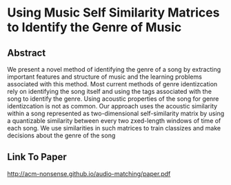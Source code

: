 # Using Music Self Similarity Matrices to Identify the Genre of Music

## Abstract

We present a novel method of identifying the genre of a song by extracting important features and structure of music and the learning problems associated with this method. Most current methods of genre identizcation rely on identifying the song itself and using the tags associated with the song to identify the genre. Using acoustic properties of the song for genre identizcation is not as common. Our approach uses the acoustic similarity within a song represented as two-dimensional self-similarity matrix by using a quantizable similarity between every two zxed-length windows of time of each song. We use similarities in such matrices to train classizes and make decisions about the genre of the song

## Link To Paper
http://acm-nonsense.github.io/audio-matching/paper.pdf
